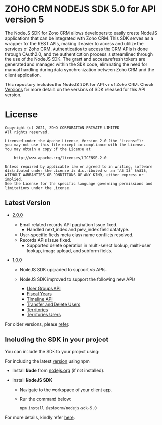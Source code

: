 # ZOHO CRM NODEJS SDK 5.0 for API version 5

The NodeJS SDK for Zoho CRM allows developers to easily create NodeJS applications that can be integrated with Zoho CRM. This SDK serves as a wrapper for the REST APIs, making it easier to access and utilize the services of Zoho CRM. 
Authentication to access the CRM APIs is done through OAuth2.0, and the authentication process is streamlined through the use of the NodeJS SDK. The grant and access/refresh tokens are generated and managed within the SDK code, eliminating the need for manual handling during data synchronization between Zoho CRM and the client application.

This repository includes the NodeJS SDK for API v5 of Zoho CRM. Check [Versions](https://github.com/zoho/zohocrm-nodejs-sdk-5.0/releases) for more details on the versions of SDK released for this API version.

License
=======

    Copyright (c) 2021, ZOHO CORPORATION PRIVATE LIMITED 
    All rights reserved. 

    Licensed under the Apache License, Version 2.0 (the "License"); 
    you may not use this file except in compliance with the License. 
    You may obtain a copy of the License at 
    
        http://www.apache.org/licenses/LICENSE-2.0 
    
    Unless required by applicable law or agreed to in writing, software 
    distributed under the License is distributed on an "AS IS" BASIS, 
    WITHOUT WARRANTIES OR CONDITIONS OF ANY KIND, either express or implied. 
    See the License for the specific language governing permissions and 
    limitations under the License.

## Latest Version

- [2.0.0](/versions//2.0.0/README.md)

    - Email related records API pagination Issue fixed. 
        - Handled next_index and prev_index field datatype.
    - User-specific fields meta class name conflicts resolved.
    - Records APIs Issue fixed. 
        - Supported delete operation in multi-select lookup, multi-user lookup, image upload, and subform fields.


- [1.0.0](/versions/1.0.0/README.md)

    - NodeJS SDK upgraded to support v5 APIs.

    - NodeJS SDK improved to support the following new APIs

        - [User Groups API](https://www.zoho.com/crm/developer/docs/api/v5/associated-user-count-user-group.html)
        - [Fiscal Years](https://www.zoho.com/crm/developer/docs/api/v5/get-fiscal-year.html)
        - [Timeline API](https://www.zoho.com/crm/developer/docs/api/v5/timeline-of-a-record.html)
        - [Transfer and Delete Users](https://www.zoho.com/crm/developer/docs/api/v5/transfer_records-delete_user.html)
        - [Territories](https://www.zoho.com/crm/developer/docs/api/v5/add-territories.html)
        - [Territories Users](https://www.zoho.com/crm/developer/docs/api/v5/associate-users-territory.html)     


For older versions, please [refer](https://github.com/zoho/zohocrm-nodejs-sdk-5.0/releases).


## Including the SDK in your project
You can include the SDK to your project using:

For including the latest [version](https://github.com/zoho/zohocrm-nodejs-sdk-5.0/releases/tag/1.0.0) using npm

  - Install **Node** from [nodejs.org](https://nodejs.org/en/download/) (if not installed).

  - Install **NodeJS SDK**

    - Navigate to the workspace of your client app.
    
    - Run the command below:

        ```sh
        npm install @zohocrm/nodejs-sdk-5.0
        ```
For more details, kindly refer [here](/versions/2.0.0/README.md).